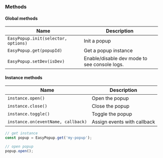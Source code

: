 ### Methods

[//]: # (note: methods in test-methods.js)

#### Global methods

| Name                                | Description                                  | 
|-------------------------------------|----------------------------------------------|
| `EasyPopup.init(selector, options)` | Init a popup                                 |
| `EasyPopup.get(popupId)`            | Get a popup instance                         |
| `EasyPopup.setDev(isDev)`           | Enable/disable dev mode to see console logs. |

#### Instance methods

| Name                               | Description                 | 
|------------------------------------|-----------------------------|
| `instance.open()`                  | Open the popup              |
| `instance.close()`                 | Close the popup             |
| `instance.toggle()`                | Toggle the popup            |
| `instance.on(eventName, callback)` | Assign events with callback |

```js
// get instance
const popup = EasyPopup.get('my-popup');

// open popup
popup.open();
```